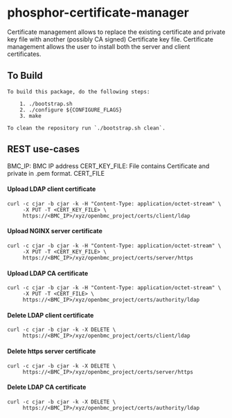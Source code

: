 # phosphor-certificate-manager
Certificate management allows to replace the existing certificate and private
key file with another (possibly CA signed) Certificate key file. Certificate
management allows the user to install both the server and client certificates.

## To Build
```
To build this package, do the following steps:

    1. ./bootstrap.sh
    2. ./configure ${CONFIGURE_FLAGS}
    3. make

To clean the repository run `./bootstrap.sh clean`.
```

## REST use-cases

BMC_IP: BMC IP address
CERT_KEY_FILE: File contains Certificate and private in .pem format.
CERT_FILE

#### Upload LDAP client certificate
```
curl -c cjar -b cjar -k -H "Content-Type: application/octet-stream" \
     -X PUT -T <CERT_KEY_FILE> \
     https://<BMC_IP>/xyz/openbmc_project/certs/client/ldap
```

#### Upload NGINX server certificate
```
curl -c cjar -b cjar -k -H "Content-Type: application/octet-stream" \
     -X PUT -T <CERT_KEY_FILE> \
     https://<BMC_IP>/xyz/openbmc_project/certs/server/https
```

#### Upload LDAP CA certificate
```
curl -c cjar -b cjar -k -H "Content-Type: application/octet-stream" \
     -X PUT -T <CERT_FILE> \
     https://<BMC_IP>/xyz/openbmc_project/certs/authority/ldap
```

#### Delete LDAP client certificate
```
curl -c cjar -b cjar -k -X DELETE \
     https://<BMC_IP>/xyz/openbmc_project/certs/client/ldap
```

#### Delete https server certificate
```
curl -c cjar -b cjar -k -X DELETE \
     https://<BMC_IP>/xyz/openbmc_project/certs/server/https
```

#### Delete LDAP CA certificate
```
curl -c cjar -b cjar -k -X DELETE \
     https://<BMC_IP>/xyz/openbmc_project/certs/authority/ldap
